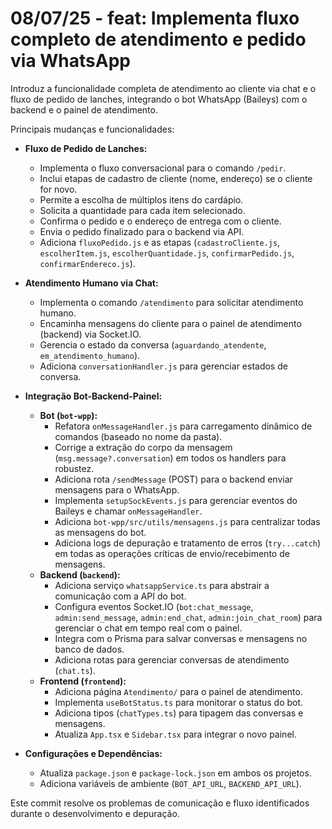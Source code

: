 # 08/07/25 - feat: Implementa fluxo completo de atendimento e pedido via WhatsApp

Introduz a funcionalidade completa de atendimento ao cliente via chat e o fluxo de pedido de lanches, integrando o bot WhatsApp (Baileys) com o backend e o painel de atendimento.

Principais mudanças e funcionalidades:

- **Fluxo de Pedido de Lanches:**
  - Implementa o fluxo conversacional para o comando `/pedir`.
  - Inclui etapas de cadastro de cliente (nome, endereço) se o cliente for novo.
  - Permite a escolha de múltiplos itens do cardápio.
  - Solicita a quantidade para cada item selecionado.
  - Confirma o pedido e o endereço de entrega com o cliente.
  - Envia o pedido finalizado para o backend via API.
  - Adiciona `fluxoPedido.js` e as etapas (`cadastroCliente.js`, `escolherItem.js`, `escolherQuantidade.js`, `confirmarPedido.js`, `confirmarEndereco.js`).

- **Atendimento Humano via Chat:**
  - Implementa o comando `/atendimento` para solicitar atendimento humano.
  - Encaminha mensagens do cliente para o painel de atendimento (backend) via Socket.IO.
  - Gerencia o estado da conversa (`aguardando_atendente`, `em_atendimento_humano`).
  - Adiciona `conversationHandler.js` para gerenciar estados de conversa.

- **Integração Bot-Backend-Painel:**
  - **Bot (`bot-wpp`):**
    - Refatora `onMessageHandler.js` para carregamento dinâmico de comandos (baseado no nome da pasta).
    - Corrige a extração do corpo da mensagem (`msg.message?.conversation`) em todos os handlers para robustez.
    - Adiciona rota `/sendMessage` (POST) para o backend enviar mensagens para o WhatsApp.
    - Implementa `setupSockEvents.js` para gerenciar eventos do Baileys e chamar `onMessageHandler`.
    - Adiciona `bot-wpp/src/utils/mensagens.js` para centralizar todas as mensagens do bot.
    - Adiciona logs de depuração e tratamento de erros (`try...catch`) em todas as operações críticas de envio/recebimento de mensagens.
  - **Backend (`backend`):**
    - Adiciona serviço `whatsappService.ts` para abstrair a comunicação com a API do bot.
    - Configura eventos Socket.IO (`bot:chat_message`, `admin:send_message`, `admin:end_chat`, `admin:join_chat_room`) para gerenciar o chat em tempo real com o painel.
    - Integra com o Prisma para salvar conversas e mensagens no banco de dados.
    - Adiciona rotas para gerenciar conversas de atendimento (`chat.ts`).
  - **Frontend (`frontend`):**
    - Adiciona página `Atendimento/` para o painel de atendimento.
    - Implementa `useBotStatus.ts` para monitorar o status do bot.
    - Adiciona tipos (`chatTypes.ts`) para tipagem das conversas e mensagens.
    - Atualiza `App.tsx` e `Sidebar.tsx` para integrar o novo painel.

- **Configurações e Dependências:**
  - Atualiza `package.json` e `package-lock.json` em ambos os projetos.
  - Adiciona variáveis de ambiente (`BOT_API_URL`, `BACKEND_API_URL`).

Este commit resolve os problemas de comunicação e fluxo identificados durante o desenvolvimento e depuração.